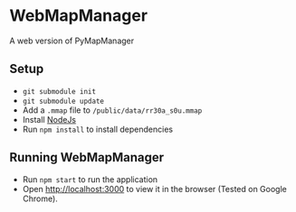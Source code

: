 # WebMapManager
A web version of PyMapManager

## Setup

* `git submodule init`
* `git submodule update`
* Add a `.mmap` file to `/public/data/rr30a_s0u.mmap`
* Install [NodeJs](https://nodejs.org/en)
* Run `npm install` to install dependencies

## Running WebMapManager
* Run `npm start` to run the application
* Open [http://localhost:3000](http://localhost:3000) to view it in the browser (Tested on Google Chrome).